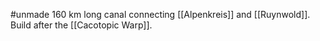 #unmade 
160 km long canal connecting [[Alpenkreis]] and [[Ruynwold]].
Build after the [[Cacotopic Warp]].